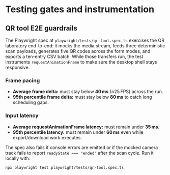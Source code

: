 # Testing gates and instrumentation

## QR tool E2E guardrails

The Playwright spec at `playwright/tests/qr-tool.spec.ts` exercises the QR laboratory end-to-end: it mocks the media stream, feeds three deterministic scan payloads, generates five QR codes across the form modes, and exports a ten-entry CSV batch. While those transfers run, the test instruments `requestAnimationFrame` to make sure the desktop shell stays responsive.

### Frame pacing

* **Average frame delta:** must stay below **40 ms** (≈25 FPS) across the run.
* **95th percentile frame delta:** must stay below **80 ms** to catch long scheduling gaps.

### Input latency

* **Average requestAnimationFrame latency:** must remain under **35 ms**.
* **95th percentile latency:** must remain under **60 ms** even while export/download work executes.

The spec also fails if console errors are emitted or if the mocked camera track fails to report `readyState === "ended"` after the scan cycle. Run it locally with:

```bash
npx playwright test playwright/tests/qr-tool.spec.ts
```
